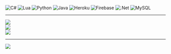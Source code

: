 ![C#](https://img.shields.io/badge/c%23-%23239120.svg?style=for-the-badge&logo=c-sharp&logoColor=white) ![Lua](https://img.shields.io/badge/lua-%232C2D72.svg?style=for-the-badge&logo=lua&logoColor=white) ![Python](https://img.shields.io/badge/python-3670A0?style=for-the-badge&logo=python&logoColor=ffdd54) ![Java](https://img.shields.io/badge/java-%23ED8B00.svg?style=for-the-badge&logo=java&logoColor=white) ![Heroku](https://img.shields.io/badge/heroku-%23430098.svg?style=for-the-badge&logo=heroku&logoColor=white) ![Firebase](https://img.shields.io/badge/firebase-%23039BE5.svg?style=for-the-badge&logo=firebase) ![.Net](https://img.shields.io/badge/.NET-5C2D91?style=for-the-badge&logo=.net&logoColor=white) ![MySQL](https://img.shields.io/badge/mysql-%2300f.svg?style=for-the-badge&logo=mysql&logoColor=white)

---
![](https://github-readme-stats.vercel.app/api?username=cinquina&theme=dark&hide_border=true&include_all_commits=true&count_private=true)<br/>
![](https://github-readme-streak-stats.herokuapp.com/?user=cinquina&theme=dark&hide_border=true)<br/>
![](https://github-readme-stats.vercel.app/api/top-langs/?username=cinquina&theme=dark&hide_border=true&include_all_commits=true&count_private=true&layout=compact)

---
[![](https://visitcount.itsvg.in/api?id=cinquina&icon=2&color=0)](https://visitcount.itsvg.in)

<!-- Proudly created with GPRM ( https://gprm.itsvg.in ) -->
